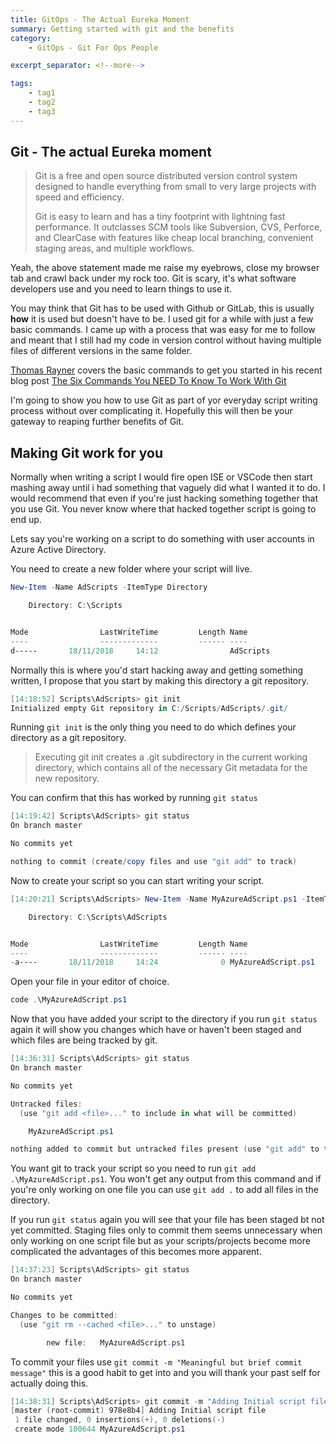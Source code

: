 ```yaml
---
title: GitOps - The Actual Eureka Moment
summary: Getting started with git and the benefits
category:
    - GitOps - Git For Ops People

excerpt_separator: <!--more-->

tags:
    - tag1
    - tag2
    - tag3
---
```


## Git - The actual Eureka moment
>Git is a free and open source distributed version control system designed to handle everything from small to very large projects with speed and efficiency.
>
>Git is easy to learn and has a tiny footprint with lightning fast performance. It outclasses SCM tools like Subversion, CVS, Perforce, and ClearCase with features like cheap local branching, convenient staging areas, and multiple workflows.

Yeah, the above statement made me raise my eyebrows, close my browser tab and crawl back under my rock too. Git is scary, it's what software developers use and you need to learn things to use it.

You may think that Git has to be used with Github or GitLab, this is usually **how** it is used but doesn't have to be. I used git for a while with just a few basic commands. I came up with a process that was easy for me to follow and meant that I still had my code in version control without having multiple files of different versions in the same folder.

[Thomas Rayner](https://twitter.com/MrThomasRayner) covers the basic commands to get you started in his recent blog post [The Six Commands You NEED To Know To Work With Git](https://thomasrayner.ca/first-git-commands/)

I'm going to show you how to use Git as part of yor everyday script writing process without over complicating it. Hopefully this will then be your gateway to reaping further benefits of Git.

## Making Git work for you

Normally when writing a script I would fire open ISE or VSCode then start mashing away until i had something that vaguely did what I wanted it to do. I would recommend that even if you're just hacking something together that you use Git. You never know where that hacked together script is going to end up.

Lets say you're working on a script to do something with user accounts in Azure Active Directory.

You need to create a new folder where your script will live.

```powershell
New-Item -Name AdScripts -ItemType Directory

    Directory: C:\Scripts


Mode                LastWriteTime         Length Name
----                -------------         ------ ----
d-----       18/11/2018     14:12                AdScripts
```

Normally this is where you'd start hacking away and getting something written, I propose that you start by making this directory a git repository.

```powershell
[14:18:52] Scripts\AdScripts> git init
Initialized empty Git repository in C:/Scripts/AdScripts/.git/
```
Running `git init` is the only thing you need to do which defines your directory as a git repository.
>Executing git init creates a .git subdirectory in the current working directory, which contains all of the necessary Git metadata for the new repository.

You can confirm that this has worked by running `git status`

```powershell
[14:19:42] Scripts\AdScripts> git status
On branch master

No commits yet

nothing to commit (create/copy files and use "git add" to track)
```

Now to create your script so you can start writing your script.

```powershell
[14:20:21] Scripts\AdScripts> New-Item -Name MyAzureAdScript.ps1 -ItemType File

    Directory: C:\Scripts\AdScripts


Mode                LastWriteTime         Length Name
----                -------------         ------ ----
-a----       18/11/2018     14:24              0 MyAzureAdScript.ps1
```

Open your file in your editor of choice.

```powershell
code .\MyAzureAdScript.ps1
```

Now that you have added your script to the directory if you run `git status` again it will show you changes which have or haven't been staged and which files are being tracked by git.

```powershell
[14:36:31] Scripts\AdScripts> git status
On branch master

No commits yet

Untracked files:
  (use "git add <file>..." to include in what will be committed)

	MyAzureAdScript.ps1

nothing added to commit but untracked files present (use "git add" to track)

```

You want git to track your script so you need to run `git add .\MyAzureAdScript.ps1`. You won't get any output from this command and if you're only working on one file you can use `git add .` to add all files in the directory.

If you run `git status` again you will see that your file has been staged bt not yet committed. Staging files only to commit them seems unnecessary when only working on one script file but as your scripts/projects become more complicated the advantages of this becomes more apparent.

```powershell
[14:37:23] Scripts\AdScripts> git status
On branch master

No commits yet

Changes to be committed:
  (use "git rm --cached <file>..." to unstage)

        new file:   MyAzureAdScript.ps1
```

To commit your files use `git commit -m "Meaningful but brief commit message"` this is a good habit to get into and you will thank your past self for actually doing this.

```powershell
[14:38:31] Scripts\AdScripts> git commit -m "Adding Initial script file"
[master (root-commit) 978e8b4] Adding Initial script file
 1 file changed, 0 insertions(+), 0 deletions(-)
 create mode 100644 MyAzureAdScript.ps1
```
